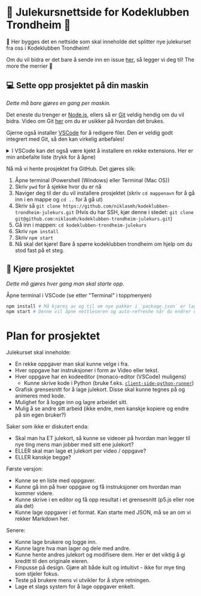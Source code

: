 # :mrs_claus: Julekursnettside for Kodeklubben Trondheim :santa:

:construction_worker: Her bygges det en nettside som skal inneholde det splitter nye julekurset fra oss i Kodeklubben Trondheim!

Om du vil bidra er det bare å sende inn en issue [her](https://github.com/niklasmh/kodeklubben-trondheim-julekurs/issues), så legger vi deg til! The more the merrier :raised_hands:

## :computer: Sette opp prosjektet på din maskin

_Dette må bare gjøres en gang per maskin._

Det eneste du trenger er [Node.js](https://nodejs.org/en/), ellers så er [Git](https://git-scm.com/downloads) veldig hendig om du vil bidra. Video om Git [her](https://www.youtube.com/watch?v=HkdAHXoRtos&ab_channel=Fireship) om du er usikker på hvordan det brukes.

Gjerne også installer [VSCode](https://code.visualstudio.com/) for å redigere filer. Den er veldig godt integrert med Git, så den kan virkelig anbefales!

<details>
<summary>I VSCode kan det også være kjekt å installere en rekke extensions. Her er min anbefalte liste (trykk for å åpne)</summary>

- Prettier - Code formatter (for å formatere kode, så slepper man å tenke på det)
- GitLens (gjør Git hakket enklere, men den ikke nødvendig!)
- styled-components (så får man farge på CSS'en fra styled-components)

Her er litt ekstra som jeg bare må ha, men som egentlig ikke er så viktig:

- indent-rainbow (enklere å se innrykk)
- Better Comments (gir farge på kommentarer, f.eks. blir "!" rødt og "TODO" oransje)
- Rainbow Brackets (gir farge på parenteser så man lettere ser hva som matcher)
- Code Spell Checker, med norsk og engelsk ordbok (man får blå linjer under ord man skriver feil)
</details>

Nå må vi hente prosjektet fra GitHub. Det gjøres slik:

1. Åpne terminal (Powershell (Windows) eller Terminal (Mac OS))
2. Skriv `pwd` for å sjekke hvor du er nå
3. Naviger deg til der du vil installere prosjektet (skriv `cd mappenavn` for å gå inn i en mappe og `cd ..` for å gå ut)
4. Skriv så `git clone https://github.com/niklasmh/kodeklubben-trondheim-julekurs.git` (Hvis du har SSH, kjør denne i stedet: `git clone git@github.com:niklasmh/kodeklubben-trondheim-julekurs.git`)
5. Gå inn i mappen: `cd kodeklubben-trondheim-julekurs`
6. Skriv `npm install`
7. Skriv `npm start`
8. Nå skal det kjøre! Bare å spørre kodeklubben trondheim om hjelp om du stod fast på et steg.

## :runner: Kjøre prosjektet

_Dette må gjøres hver gang man skal starte opp._

Åpne terminal i VSCode (se etter "Terminal" i toppmenyen)

```bash
npm install # Må kjøres av og til om nye pakker i `package.json` er lagt til
npm start # Denne vil åpne nettleseren og auto-refreshe når du endrer og lagrer en fil :)
```

# Plan for prosjektet

Julekurset skal inneholde:

- En rekke oppgaver man skal kunne velge i fra.
- Hver oppgave har instruksjoner i form av Video eller tekst.
- Hver oppgave har en kodeeditor (monaco-editor (VSCode) muligens)
  - Kunne skrive kode i Python (bruke f.eks. [`client-side-python-runner`](https://www.npmjs.com/package/client-side-python-runner))
- Grafisk grensesnitt for å lage julekort. Disse skal kunne tegnes på og animeres med kode.
- Mulighet for å logge inn og lagre arbeidet sitt.
- Mulig å se andre sitt arbeid (ikke endre, men kanskje kopiere og endre på sin egen bruker?)

Saker som ikke er diskutert enda:

- Skal man ha ET julekort, så kunne se videoer på hvordan man legger til nye ting mens man jobber med sitt ene julekort?
- ELLER skal man lage et julekort per video / oppgave?
- ELLER kanskje begge?

Første versjon:

- Kunne se en liste med oppgaver.
- Kunne gå inn på hver oppgave og få instruksjoner om hvordan man kommer videre.
- Kunne skrive i en editor og få opp resultat i et grensesnitt (p5.js eller noe ala det)
- Kunne lage oppgaver i et format. Kan starte med JSON, må se an om vi rekker Markdown her.

Senere:

- Kunne lage brukere og logge inn.
- Kunne lagre hva man lager og dele med andre.
- Kunne hente andres julekort og modifisere dem. Her er det viktig å gi kreditt til den originale eieren.
- Finpusse på design. Gjøre alt både kult og intuitivt - ikke for mye ting som stjeler fokus.
- Teste på brukere mens vi utvikler for å styre retningen.
- Lage et slags system for å lage oppgaver enkelt.

